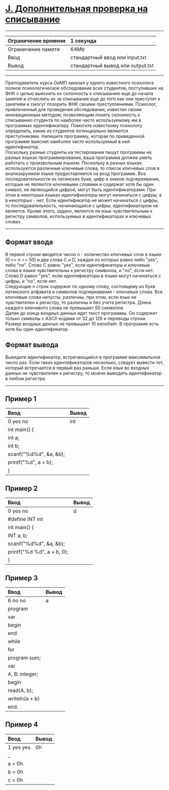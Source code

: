 # [J. Дополнительная проверка на списывание](https://contest.yandex.ru/contest/27665/problems/J/)

---
| Ограничение времени | 1 секунда |
| :--- | :--- |
| Ограничение памяти | 64Mb |
| Ввод | стандартный ввод или input.txt |
| Вывод | стандартный вывод или output.txt |
---
Преподаватель курса ОиМП заказал у одного известного психолога полное психологическое обследование всех студентов, поступивших на ФНК с целью выяснить их склонность к списыванию еще до начала занятий и отчислить их за списывание еще до того как они приступят к занятиям и смогут позорить ФНК своими преступлениями. Психолог, привлеченный для проведения обследования, известен своим инновационным методом, позволяющим понять склонность к списыванию студента по наиболее часто используемому им в программах идентификатору. Помогите известному психологу определить, какие из студентов потенциально являются преступниками. Напишите программу, которая по приведенной программе выяснит наиболее часто используемый в ней идентификатор.  
Поскольку разные студенты на тестировании пишут программы на разных языках программирования, ваша программа должна уметь работать с произвольным языком. Поскольку в разных языках используются различные ключевые слова, то список ключевых слов в анализируемом языке предоставляется на вход программе. Все последовательности из латинских букв, цифр и знаков подчеркивания, которые не являются ключевыми словами и содержат хотя бы один символ, не являющийся цифрой, могут быть идентификаторами. При этом в некоторых языках идентификаторы могут начинаться с цифры, а в некоторых - нет. Если идентификатор не может начинаться с цифры, то последовательность, начинающаяся с цифры, идентификатором не является. Кроме этого, задано, является ли язык чувствительным к регистру символов, используемых в идентификаторах и ключевых словах.

---
## Формат ввода
В первой строке вводятся число n - количество ключевых слов в языке (0 <= n <= 50) и два слова C и D, каждое из которых равно либо "yes", либо "no". Слово C равно "yes", если идентификаторы и ключевые слова в языке чувствительны к регистру символов, и "no", если нет. Слово D равно "yes", если идентификаторы в языке могут начинаться с цифры, и "no", если нет.  
Следующие n строк содержат по одному слову, состоящему из букв латинского алфавита и символов подчеркивания - ключевые слова. Все ключевые слова непусты, различны, при этом, если язык не чувствителен к регистру, то различны и без учета регистра. Длина каждого ключевого слова не превышает 50 символов.  
Далее до конца входных данных идет текст программы. Он содержит только символы с ASCII-кодами от 32 до 126 и переводы строки.  
Размер входных данных не превышает 10 килобайт. В программе есть хотя бы один идентификатор.

## Формат вывода
Выведите идентификатор, встречающийся в программе максимальное число раз. Если таких идентификаторов несколько, следует вывести тот, который встречается в первый раз раньше. Если язык во входных данных не чувствителен к регистру, то можно выводить идентификатор в любом регистре.

---
## Пример 1

| Ввод | Вывод |
| :--- | :--- |
| 0 yes no | int |
| int main() { |  |
|   int a; |  |
| int b; |  |
|   scanf("%d%d", &a, &b); |  |
|   printf("%d", a + b); |  |
| } |  |

## Пример 2

| Ввод | Вывод |
| :--- | :--- |
| 0 yes no | d |
| #define INT int |  |
| int main() { |  |
|   INT a, b; |  |
|   scanf("%d%d", &a, &b); |  |
|   printf("%d %d", a + b, 0); |  |
| } |  |

## Пример 3

| Ввод | Вывод |
| :--- | :--- |
| 6 no no | a |
| program |  |
| var |  |
| begin |  |
| end |  |
| while |  |
| for |  |
| program sum; |  |
| var |  |
|   A, B: integer; |  |
| begin |  |
|   read(A, b); |  |
|   writeln(a + b) |  |
| end. |  |

## Пример 4

| Ввод | Вывод |
| :--- | :--- |
| 1 yes yes | 0h |
| _ |  |
| a = 0h |  |
| b = 0h |  |
| c = 0h |  |
